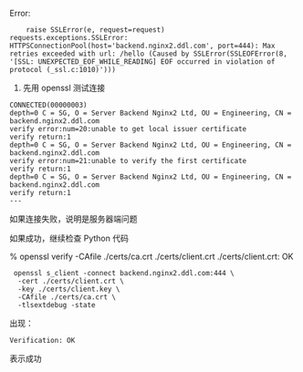 Error:
```  File "/Users/mac/miniconda3/envs/py12/lib/python3.12/site-packages/requests/adapters.py", line 698, in send
    raise SSLError(e, request=request)
requests.exceptions.SSLError: HTTPSConnectionPool(host='backend.nginx2.ddl.com', port=444): Max retries exceeded with url: /hello (Caused by SSLError(SSLEOFError(8, '[SSL: UNEXPECTED_EOF_WHILE_READING] EOF occurred in violation of protocol (_ssl.c:1010)')))
```

1. 先用 openssl 测试连接
```openssl s_client -connect backend.nginx2.ddl.com:444 -servername backend.nginx2.ddl.com -showcerts -CAfile certs/ca.crt
CONNECTED(00000003)
depth=0 C = SG, O = Server Backend Nginx2 Ltd, OU = Engineering, CN = backend.nginx2.ddl.com
verify error:num=20:unable to get local issuer certificate
verify return:1
depth=0 C = SG, O = Server Backend Nginx2 Ltd, OU = Engineering, CN = backend.nginx2.ddl.com
verify error:num=21:unable to verify the first certificate
verify return:1
depth=0 C = SG, O = Server Backend Nginx2 Ltd, OU = Engineering, CN = backend.nginx2.ddl.com
verify return:1
---
```
如果连接失败，说明是服务器端问题

如果成功，继续检查 Python 代码

 % openssl verify -CAfile ./certs/ca.crt ./certs/client.crt
./certs/client.crt: OK


```
 openssl s_client -connect backend.nginx2.ddl.com:444 \
  -cert ./certs/client.crt \
  -key ./certs/client.key \
  -CAfile ./certs/ca.crt \
  -tlsextdebug -state
```
出现：
```SSL handshake has read 2505 bytes and written 3911 bytes
Verification: OK
```
表示成功

